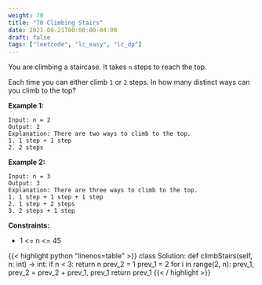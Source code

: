 ```yaml
---
weight: 70
title: "70 Climbing Stairs"
date: 2021-09-21T00:00:00-04:00
draft: false
tags: ["leetcode", "lc_easy", "lc_dp"]
---
```


You are climbing a staircase. It takes `n` steps to reach the top.

Each time you can either climb `1` or `2` steps. In how many distinct ways can you climb to the top?

**Example 1:**
```
Input: n = 2
Output: 2
Explanation: There are two ways to climb to the top.
1. 1 step + 1 step
2. 2 steps
```

**Example 2:**
```
Input: n = 3
Output: 3
Explanation: There are three ways to climb to the top.
1. 1 step + 1 step + 1 step
2. 1 step + 2 steps
3. 2 steps + 1 step
```

**Constraints:**
- 1 <= n <= 45

<div class="tabs"></div>
<div class="tab-content">
<div id="python" class="lang">
{{< highlight python "linenos=table" >}}
class Solution:
    def climbStairs(self, n: int) -> int:
        if n < 3:
            return n
        prev_2 = 1
        prev_1 = 2
        for i in range(2, n):
            prev_1, prev_2 = prev_2 + prev_1, prev_1
        return prev_1
{{< / highlight >}}
</div>
</div>
